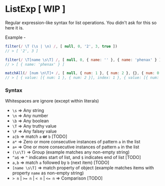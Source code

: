# ListExp [ WIP ]

Regular expression-like syntax for list operations. You didn't ask for this so here it is.

Example -

```js
filter(/ \T (\s | \n) /, [ null, 0, '2', 3, true ])
// > [ '2', 3 ]

filter(/ \T[name \s\T] /, [ null, 0, { name: '' }, { name: 'phenax' } ])
// > [ { name: 'phenax' } ]

matchAll(/ [num \n\T]+ /, [ null, { num: 1 }, { num: 2 }, {}, { num: 0 }, { num: 3 } ])
// > [ { value: [{ num: 1 }, { num: 2 }], index: 1 }, { value: [{ num: 3 }], index: 5 } ]
```


### Syntax
Whitespaces are ignore (except within literals)

* `\s` => Any string
* `\n` => Any number
* `\b` => Any boolean
* `\T` => Any truthy value
* `\F` => Any falsey value
* `a|b` => match `a` **or** `b` [TODO]
* `a*` => Zero or more consecutive instances of pattern `a` in the list
* `a+` => One or more consecutive instances of pattern `a` in the list
* `(\s\T)` => Group (example matches any non-empty string)
* `^a$` => `^` indicates start of list, and `$` indicates end of list [TODO]
* `a,b` => match `a` followed by `b` (next item) [TODO]
* `[name \s\T]` => match property of object (example matches items with property `name` as non-empty string)
* `> n` | `>= n` | `< n` | `<= n` => Comparison [TODO]

